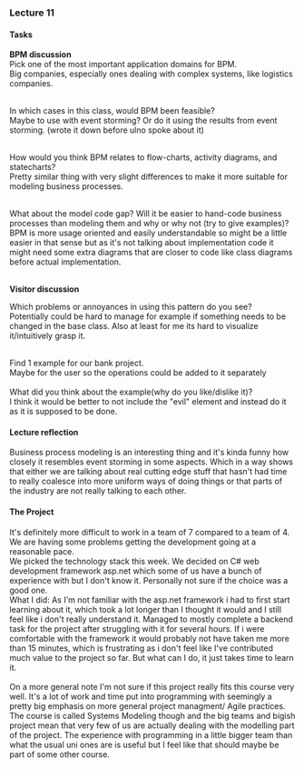 ### Lecture 11
#### Tasks

**BPM discussion** <br>
Pick one of the most important application domains for BPM. <br>
Big companies, especially ones dealing with complex systems, like logistics companies. <br> <br>

In which cases in this class, would BPM been feasible? <br>
Maybe to use with event storming? Or do it using the results from event storming. (wrote it down before ulno spoke about it) <br><br>

How would you think BPM relates to flow-charts, activity diagrams, and statecharts? <br>
Pretty similar thing with very slight differences to make it more suitable for modeling business processes. <br> <br>

What about the model code gap? Will it be easier to hand-code business processes than modeling them and why or why not (try to give examples)? <br>
BPM is more usage oriented and easily understandable so might be a little easier in that sense but as it's not talking about implementation code 
it might need some extra diagrams that are closer to code like class diagrams before actual implementation. <br> <br>

**Visitor discussion** <br>

Which problems or annoyances in using this pattern do you see? <br>
Potentially could be hard to manage for example if something needs to be changed in the base class. Also at least for me its hard to visualize 
it/intuitively grasp it.<br>

<br>
Find 1 example for our bank project. <br>
Maybe for the user so the operations could be added to it separately<br>

<br>
What did you think about the example(why do you like/dislike it)? <br>
I think it would be better to not include the "evil" element and instead do it as it is supposed to be done.<br>


#### Lecture reflection
Business process modeling is an interesting thing and it's kinda funny how closely it resembles event storming in some aspects. Which in a way
shows that either we are talking about real cutting edge stuff that hasn't had time to really coalesce into more uniform ways of doing things or
that parts of the industry are not really talking to each other.

#### The Project
It's definitely more difficult to work in a team of 7 compared to a team of 4. We are having some problems getting the development going at a 
reasonable pace. <br>
We picked the technology stack this week. We decided on C# web development framework asp.net which 
some of us have a bunch of experience with but I don't know it. Personally not sure if the choice was 
a good one. <br>
What I did: As I'm not familiar with the asp.net framework i had to first start learning about it, which took a lot longer than I thought it would 
and I still feel like i don't really understand it. Managed to mostly complete a backend task for the project after
struggling with it for several hours. If i were comfortable with the framework it would probably not have taken me more than 15 minutes, which is 
frustrating as i don't feel like I've contributed much value to the project so far. But what can I do, it just takes time to learn it. <br>
<br>
On a more general note I'm not sure if this project really fits this course very well. It's a
lot of work and time put into programming with seemingly a pretty big emphasis on more general
project managment/ Agile practices. The course is called Systems Modeling though and the big teams and bigish project mean that very few of us
are actually dealing with the modelling part of the project. The experience with programming in a little bigger team than what the usual uni ones are 
is useful but I feel like that should maybe be part of some other course.